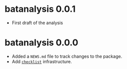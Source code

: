 # batanalysis 0.0.1

* First draft of the analysis

# batanalysis 0.0.0

* Added a `NEWS.md` file to track changes to the package.
* Add [`checklist`](https://inbo.github.io/checklist/) infrastructure.
